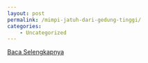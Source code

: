 ```yaml
---
layout: post
permalink: /mimpi-jatuh-dari-gedung-tinggi/
categories:
    - Uncategorized
---
```


[Baca Selengkapnya](/06)